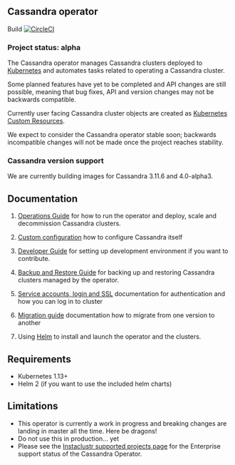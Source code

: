 ## Cassandra operator
Build [![CircleCI](https://circleci.com/gh/instaclustr/cassandra-operator/tree/master.svg?style=svg)](https://circleci.com/gh/instaclustr/cassandra-operator/tree/master)

### Project status: alpha
The Cassandra operator manages Cassandra clusters deployed to [Kubernetes](http://kubernetes.io) and automates tasks related to operating a Cassandra cluster.

Some planned features have yet to be completed and API changes are still possible, meaning that bug fixes, API and version changes may not be backwards compatible.

Currently user facing Cassandra cluster objects are created as [Kubernetes Custom Resources](https://kubernetes.io/docs/tasks/access-kubernetes-api/extend-api-custom-resource-definitions/).

We expect to consider the Cassandra operator stable soon; backwards incompatible changes will not be made once the project reaches stability.

### Cassandra version support

We are currently building images for Cassandra 3.11.6 and 4.0-alpha3. 

## Documentation

1) [Operations Guide](./doc/op_guide.md) for how to run the operator and deploy, scale and decommission Cassandra clusters.

1) [Custom configuration](./doc/custom-configuration.md) how to configure Cassandra itself

1) [Developer Guide](./doc/developers.md) for setting up development environment if you want to contribute.

1) [Backup and Restore Guide](./doc/backup_restore.md) for backing up and restoring Cassandra clusters managed by the operator.

1) [Service accounts, login and SSL](./doc/auth.md) documentation for authentication and how you can log in to cluster

1) [Migration guide](./doc/migration.md) documentation how to migrate from one version to another

1) Using [Helm](./doc/helm.md) to install and launch the operator and the clusters.

## Requirements

- Kubernetes 1.13+
- Helm 2 (if you want to use the included helm charts)

## Limitations

- This operator is currently a work in progress and breaking changes are landing in master all the time. Here be dragons!
- Do not use this in production... yet
- Please see the [Instaclustr supported projects page](https://www.instaclustr.com/support/documentation/announcements/instaclustr-open-source-project-status/) for the Enterprise support status of the Cassandra Operator.